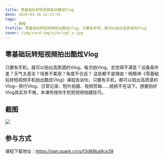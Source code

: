 ```yaml
---
title: 零基础玩转短视频拍出酷炫Vlog
date: 2024-03-30 22:17:41
tags:
    - 教程
frofile: 零基础玩转短视频拍出酷炫Vlog，只要有手机，都可以拍出高质感的Vlog
cover: /img/card-img/yjkvlogt_s.jpg
---
```


## 零基础玩转短视频拍出酷炫Vlog

只要有手机，就可以拍出高质感的Vlog。每次拍Vlog，总觉得不满意？设备条件差？天气太恶劣？场景不美观？角度不合适？ 这些都不是理由！杨精坤《零基础玩转短视频手机拍出酷炫Vlog》课程告诉你，只要有手机，都可以拍出高质感的Vlog~ 旅行Vlog、日常记录、短片拍摄、视频剪辑……统统不在话下。想要拍好Vlog其实并不难，本课传授你手机短视频拍摄技巧。

## 截图

![](/img/card-img/yjkvlogt.png)

## 参与方式

课程下载地址：https://pan.quark.cn/s/f3d88ba9ce39
